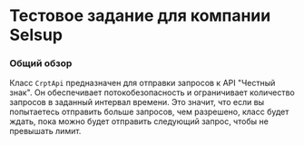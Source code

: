 # Тестовое задание для компании Selsup

### Общий обзор

Класс `CrptApi` предназначен для отправки запросов к API "Честный знак". Он обеспечивает потокобезопасность и ограничивает количество запросов в заданный интервал времени. Это значит, что если вы попытаетесь отправить больше запросов, чем разрешено, класс будет ждать, пока можно будет отправить следующий запрос, чтобы не превышать лимит.

